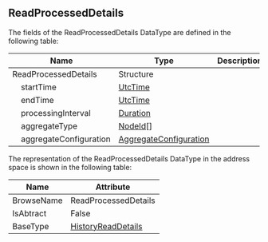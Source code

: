 <!-- datatype -->
## ReadProcessedDetails
<!-- end of description -->
The fields of the ReadProcessedDetails DataType are defined in the following table:  

|Name|Type|Description|
|---|---|---|
|ReadProcessedDetails|Structure||
|&nbsp;&nbsp;&nbsp;&nbsp;startTime|[UtcTime](../../../Part3/DataTypes/UtcTime/readme.md)||
|&nbsp;&nbsp;&nbsp;&nbsp;endTime|[UtcTime](../../../Part3/DataTypes/UtcTime/readme.md)||
|&nbsp;&nbsp;&nbsp;&nbsp;processingInterval|[Duration](../../../Part3/DataTypes/Duration/readme.md)||
|&nbsp;&nbsp;&nbsp;&nbsp;aggregateType|[NodeId](../../../Part3/DataTypes/NodeId/readme.md)[]||
|&nbsp;&nbsp;&nbsp;&nbsp;aggregateConfiguration|[AggregateConfiguration](../../../Part4/DataTypes/AggregateConfiguration/readme.md)||

The representation of the ReadProcessedDetails DataType in the address space is shown in the following table:  

|Name|Attribute|
|---|---|
|BrowseName|ReadProcessedDetails|
|IsAbtract|False|
|BaseType|[HistoryReadDetails](../../../Part4/Services/HistoryReadDetails/readme.md)|

